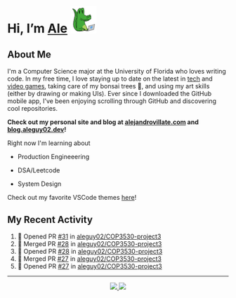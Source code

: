 <!---
Credit to @wei and @AlexanderWangY for inspiration
--->

<p>
  <h1>
    Hi, I’m <a href="https://github.com/aleguy02">Ale</a>
    <img src="public/images/gator.png" width="60">
  </h1>
<p/>

<h2>About Me</h2>

I'm a Computer Science major at the University of Florida who loves writing code.
In my free time, I love staying up to date on the latest in <a href="https://techcrunch.com/" target="_blank">tech</a> 
and <a href="https://www.youtube.com/c/SkillUp" target="_blank">video games</a>, 
taking care of my bonsai trees 🌱, 
and using my art skills (either by drawing or making UIs).
Ever since I downloaded the GitHub mobile app, I’ve been enjoying scrolling through GitHub and discovering cool repositories.

**Check out my personal site and blog at [alejandrovillate.com](https://alejandrovillate.com) and [blog.aleguy02.dev](https://blog.aleguy02.dev)!**


Right now I'm learning about
- Production Engineeering
- DSA/Leetcode
- System Design

  <!--- TODO: add button to follow profile here --->

Check out my favorite VSCode themes <a href="https://github.com/aleguy02/aleguy02/tree/main/config-files/VS%20Code/themes">here</a>!

<h2>My Recent Activity</h2>

<!--START_SECTION:activity-->
1. 💪 Opened PR [#31](https://github.com/aleguy02/COP3530-project3/pull/31) in [aleguy02/COP3530-project3](https://github.com/aleguy02/COP3530-project3)
2. 🎉 Merged PR [#28](https://github.com/aleguy02/COP3530-project3/pull/28) in [aleguy02/COP3530-project3](https://github.com/aleguy02/COP3530-project3)
3. 💪 Opened PR [#28](https://github.com/aleguy02/COP3530-project3/pull/28) in [aleguy02/COP3530-project3](https://github.com/aleguy02/COP3530-project3)
4. 🎉 Merged PR [#27](https://github.com/aleguy02/COP3530-project3/pull/27) in [aleguy02/COP3530-project3](https://github.com/aleguy02/COP3530-project3)
5. 💪 Opened PR [#27](https://github.com/aleguy02/COP3530-project3/pull/27) in [aleguy02/COP3530-project3](https://github.com/aleguy02/COP3530-project3)
<!--END_SECTION:activity-->


-----
<p align="center">
  <a href="https://github.com/aleguy02">
    <img src="https://img.shields.io/badge/github-@aleguy02-211F1F?logo=github&logoColor=white&style=flat-square" />
  </a>
  <a href="https://www.linkedin.com/in/alejandrovillate1/">
    <img src="https://img.shields.io/badge/linkedin-Alejandro_Villate-0072B1?logo=linkedin&style=flat-square" />
  </a>
</p>

